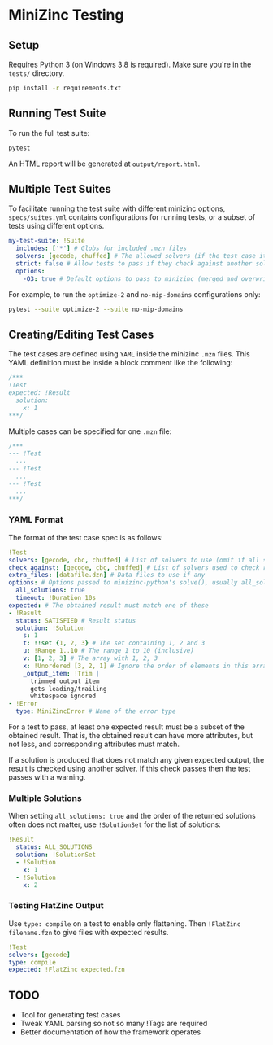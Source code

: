 MiniZinc Testing
================

## Setup

Requires Python 3 (on Windows 3.8 is required). Make sure you're in the `tests/` directory.

```sh
pip install -r requirements.txt
```

## Running Test Suite

To run the full test suite:

```sh
pytest
```

An HTML report will be generated at `output/report.html`.

## Multiple Test Suites

To facilitate running the test suite with different minizinc options, `specs/suites.yml` contains configurations for running tests, or a subset of tests using different options.

```yaml
my-test-suite: !Suite
  includes: ['*'] # Globs for included .mzn files
  solvers: [gecode, chuffed] # The allowed solvers (if the test case itself specifies a different solver it will be skipped)
  strict: false # Allow tests to pass if they check against another solver (default true)
  options:
    -O3: true # Default options to pass to minizinc (merged and overwritten by individual test cases)
```

For example, to run the `optimize-2` and `no-mip-domains` configurations only:

```sh
pytest --suite optimize-2 --suite no-mip-domains
```

## Creating/Editing Test Cases

The test cases are defined using `YAML` inside the minizinc `.mzn` files. This YAML definition must be inside a block comment like the following:

```c
/***
!Test
expected: !Result
  solution:
    x: 1
***/
```

Multiple cases can be specified for one `.mzn` file:

```c
/***
--- !Test
  ...
--- !Test
  ...
--- !Test
  ...
***/
```

### YAML Format

The format of the test case spec is as follows:

```yaml
!Test
solvers: [gecode, cbc, chuffed] # List of solvers to use (omit if all solvers should be tested)
check_against: [gecode, cbc, chuffed] # List of solvers used to check results (omit if no checking is needed)
extra_files: [datafile.dzn] # Data files to use if any
options: # Options passed to minizinc-python's solve(), usually all_solutions if present
  all_solutions: true
  timeout: !Duration 10s
expected: # The obtained result must match one of these
- !Result
  status: SATISFIED # Result status
  solution: !Solution
    s: 1
    t: !!set {1, 2, 3} # The set containing 1, 2 and 3
    u: !Range 1..10 # The range 1 to 10 (inclusive)
    v: [1, 2, 3] # The array with 1, 2, 3
    x: !Unordered [3, 2, 1] # Ignore the order of elements in this array
    _output_item: !Trim |
      trimmed output item
      gets leading/trailing
      whitespace ignored 
- !Error
  type: MiniZincError # Name of the error type
```

For a test to pass, at least one expected result must be a subset of the obtained result. That is, the obtained result can have more attributes, but not less, and corresponding attributes must match.

If a solution is produced that does not match any given expected output, the result is checked using another solver. If this check passes then the test passes with a warning.

### Multiple Solutions

When setting `all_solutions: true` and the order of the returned solutions often does not matter, use `!SolutionSet` for the list of solutions:

```yaml
!Result
  status: ALL_SOLUTIONS
  solution: !SolutionSet
  - !Solution
    x: 1
  - !Solution
    x: 2
```

### Testing FlatZinc Output

Use `type: compile` on a test to enable only flattening.
Then `!FlatZinc filename.fzn` to give files with expected results.

```yaml
!Test
solvers: [gecode]
type: compile
expected: !FlatZinc expected.fzn
```

## TODO

- Tool for generating test cases
- Tweak YAML parsing so not so many !Tags are required
- Better documentation of how the framework operates